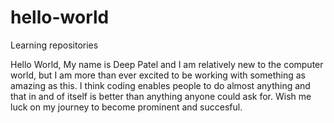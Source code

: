 # hello-world
Learning repositories


Hello World, My name is Deep Patel and I am relatively new to the computer world, but I am more than ever excited to
be working with something as amazing as this. I think coding enables people to do almost anything and that in and of 
itself is better than anything anyone could ask for. Wish me luck on my journey to become prominent and succesful.  
